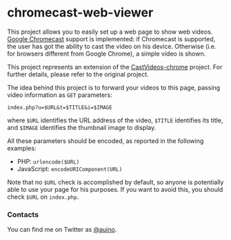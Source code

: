 # chromecast-web-viewer

This project allows you to easily set up a web page to show web videos.
[Google Chromecast](https://www.google.com/chromecast) support is implemented: if Chromecast is supported, the user has got the ability to cast the video on his device.
Otherwise (i.e. for browsers different from Google Chrome), a simple video is shown.

This project represents an extension of the [CastVideos-chrome](https://github.com/googlecast/CastVideos-chrome) project.
For further details, please refer to the original project.

The idea behind this project is to forward your videos to this page, passing video information as `GET` parameters:

```
index.php?u=$URL&t=$TITLE&i=$IMAGE
```

where `$URL` identifies the URL address of the video, `$TITLE` identifies its title, and `$IMAGE` identifies the thumbnail image to display.

All these parameters should be encoded, as reported in the following examples:
 * PHP: `urlencode($URL)`
 * JavaScript: `encodeURIComponent(URL)`

Note that no `$URL` check is accomplished by default, so anyone is potentially able to use your page for his purposes.
If you want to avoid this, you should check `$URL` on `index.php`.

### Contacts ###

You can find me on Twitter as [@auino](https://twitter.com/auino).
